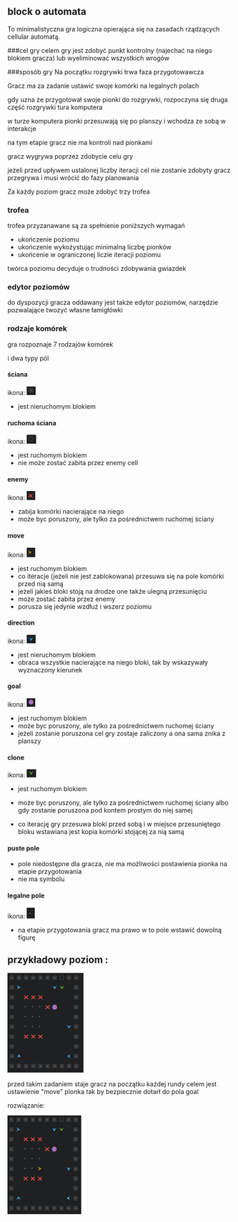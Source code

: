 ## block o automata 

To minimalistyczna gra logiczna 
opierająca się na zasadach rządzących cellular automatą.

###cel gry
celem gry jest zdobyć punkt kontrolny (najechać na niego blokiem gracza) lub wyeliminować wszystkich wrogów

###sposób gry 
Na początku rozgrywki trwa faza przygotowawcza

Gracz ma za zadanie ustawić swoje komórki na legalnych polach

gdy uzna że przygotował swoje pionki do rozgrywki, rozpoczyna się druga część rozgrywki 
tura komputera 

w turze komputera pionki przesuwają się po planszy i wchodza ze sobą w interakcje 

na tym etapie gracz nie ma kontroli nad pionkami

gracz wygrywa poprzez zdobycie celu gry 

jeżeli przed upływem ustalonej liczby iteracji cel nie zostanie zdobyty
gracz przegrywa i musi wrócić do fazy planowania 

Za każdy poziom gracz może zdobyć trzy trofea

### trofea
trofea przyzanawane są za spełnienie poniższych wymagań

- ukończenie poziomu 
- ukończenie wykożystując minimalną liczbę pionków
- ukońcenie w ograniczonej liczie iteracji  poziomu

twórca poziomu decyduje o trudności zdobywania gwiazdek

### edytor poziomów
do dyspozycji gracza oddawany jest także edytor poziomów,
narzędzie pozwalające twozyć własne łamigłówki 

### rodzaje komórek 

gra rozpoznaje 7 rodzajów komórek

i dwa typy pól 

#### ściana 
ikona:
![img.png](images/wall.png)

- jest nieruchomym blokiem

#### ruchoma ściana
ikona:
![img.png](images/movable_wall.png)

- jest ruchomym blokiem
- nie może zostać zabita przez enemy cell

#### enemy
ikona:
![img.png](images/enemy.png)

- zabija komórki nacierające na niego 
- może byc poruszony, ale tylko za pośrednictwem ruchomej ściany 

#### move 
ikona:
![img.png](images/move.png)

- jest ruchomym blokiem
- co iteracje (jeżeli nie jest zablokowana) przesuwa się na pole komórki przed nią samą 
- jeżeli jakieś bloki stoją na drodze one także ulegną przesunięciu 
- może zostać zabita przez enemy 
- porusza się jedynie wzdłuż i wszerz poziomu 

#### direction  
ikona:
![img.png](images/turn.png)

- jest nieruchomym blokiem
- obraca wszystkie nacierające na niego bloki, tak by wskazywały wyznaczony kierunek

#### goal
ikona:
![img.png](images/goal.png)

- jest ruchomym blokiem
- może byc poruszony, ale tylko za pośrednictwem ruchomej ściany 
- jeżeli zostanie poruszona cel gry zostaje zaliczony a ona sama znika z planszy 

#### clone 
ikona:
![img.png](images/clone.png)

- jest ruchomym blokiem
- może byc poruszony, ale tylko za pośrednictwem ruchomej ściany 
albo gdy zostanie poruszona pod kontem prostym do niej samej
    
- co iterację gry przesuwa bloki przed sobą i w miejsce przesuniętego bloku 
    wstawiana jest kopia komórki stojącej za nią samą 

#### puste pole
- pole niedostępne dla gracza, nie ma możliwości postawienia pionka na etapie przygotowania
- nie ma symbolu 

#### legalne pole 

ikona:
![img.png](images/empty_space.png)

- na etapie przygotowania gracz ma prawo w to pole wstawić dowolną figurę 

## przykładowy poziom :

![img.png](demo_level.png)

przed takim zadaniem staje gracz na początku każdej rundy
celem jest ustawienie "move" pionka tak by bezpiecznie dotarł do pola goal

rozwiązanie:

![img.png](solved.png)
